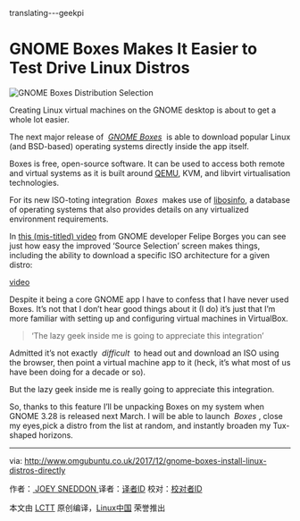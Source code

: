translating---geekpi

# GNOME Boxes Makes It Easier to Test Drive Linux Distros

![GNOME Boxes Distribution Selection](http://www.omgubuntu.co.uk/wp-content/uploads/2017/12/GNOME-Boxes-INstall-Distros-750x475.jpg)

Creating Linux virtual machines on the GNOME desktop is about to get a whole lot easier.

The next major release of  [_GNOME Boxes_][5]  is able to download popular Linux (and BSD-based) operating systems directly inside the app itself.

Boxes is free, open-source software. It can be used to access both remote and virtual systems as it is built around [QEMU][6], KVM, and libvirt virtualisation technologies.

For its new ISO-toting integration  _Boxes_  makes use of [libosinfo][7], a database of operating systems that also provides details on any virtualized environment requirements.

In [this (mis-titled) video][8] from GNOME developer Felipe Borges you can see just how easy the improved ‘Source Selection’ screen makes things, including the ability to download a specific ISO architecture for a given distro:

[video](https://youtu.be/CGahI05Gbac)

Despite it being a core GNOME app I have to confess that I have never used Boxes. It’s not that I don’t hear good things about it (I do) it’s just that I’m more familiar with setting up and configuring virtual machines in VirtualBox.

> ‘The lazy geek inside me is going to appreciate this integration’

Admitted it’s not exactly  _difficult_  to head out and download an ISO using the browser, then point a virtual machine app to it (heck, it’s what most of us have been doing for a decade or so).

But the lazy geek inside me is really going to appreciate this integration.

So, thanks to this feature I’ll be unpacking Boxes on my system when GNOME 3.28 is released next March. I will be able to launch  _Boxes_ , close my eyes,pick a distro from the list at random, and instantly broaden my Tux-shaped horizons.

--------------------------------------------------------------------------------

via: http://www.omgubuntu.co.uk/2017/12/gnome-boxes-install-linux-distros-directly

作者：[ JOEY SNEDDON ][a]
译者：[译者ID](https://github.com/译者ID)
校对：[校对者ID](https://github.com/校对者ID)

本文由 [LCTT](https://github.com/LCTT/TranslateProject) 原创编译，[Linux中国](https://linux.cn/) 荣誉推出

[a]:https://plus.google.com/117485690627814051450/?rel=author
[1]:https://plus.google.com/117485690627814051450/?rel=author
[2]:http://www.omgubuntu.co.uk/category/dev
[3]:http://www.omgubuntu.co.uk/category/video
[4]:http://www.omgubuntu.co.uk/2017/12/gnome-boxes-install-linux-distros-directly
[5]:https://en.wikipedia.org/wiki/GNOME_Boxes
[6]:https://en.wikipedia.org/wiki/QEMU
[7]:https://libosinfo.org/
[8]:https://blogs.gnome.org/felipeborges/boxes-downloadable-oses/
